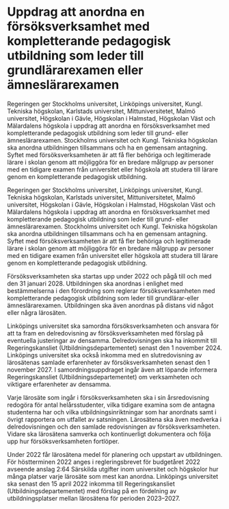 # Uppdrag att anordna en försöksverksamhet med kompletterande pedagogisk utbildning som leder till grundlärarexamen eller ämneslärarexamen

Regeringen ger Stockholms universitet, Linköpings universitet, Kungl. Tekniska högskolan, Karlstads universitet, Mittuniversitetet, Malmö universitet, Högskolan i Gävle, Högskolan i Halmstad, Högskolan Väst och Mälardalens högskola i uppdrag att anordna en försöksverksamhet med kompletterande pedagogisk utbildning som leder till grund- eller ämneslärarexamen. Stockholms universitet och Kungl. Tekniska högskolan ska anordna utbildningen tillsammans och ha en gemensam antagning. Syftet med försöksverksamheten är att få fler behöriga och legitimerade lärare i skolan genom att möjliggöra för en bredare målgrupp av personer med en tidigare examen från universitet eller högskola att studera till lärare genom en kompletterande pedagogisk utbildning.

Regeringen ger Stockholms universitet, Linköpings universitet, Kungl. Tekniska högskolan, Karlstads universitet, Mittuniversitetet, Malmö universitet, Högskolan i Gävle, Högskolan i Halmstad, Högskolan Väst och Mälardalens högskola i uppdrag att anordna en försöksverksamhet med kompletterande pedagogisk utbildning som leder till grund- eller ämneslärarexamen. Stockholms universitet och Kungl. Tekniska högskolan ska anordna utbildningen tillsammans och ha en gemensam antagning. Syftet med försöksverksamheten är att få fler behöriga och legitimerade lärare i skolan genom att möjliggöra för en bredare målgrupp av personer med en tidigare examen från universitet eller högskola att studera till lärare genom en kompletterande pedagogisk utbildning.

Försöksverksamheten ska startas upp under 2022 och pågå till och med den 31 januari 2028. Utbildningen ska anordnas i enlighet med bestämmelserna i den förordning som reglerar försöksverksamheten med kompletterande pedagogisk utbildning som leder till grundlärar-eller ämneslärarexamen. Utbildningen ska även anordnas på distans vid något eller några lärosäten.

Linköpings universitet ska samordna försöksverksamheten och ansvara för att ta fram en delredovisning av försöksverksamheten med förslag på eventuella justeringar av densamma. Delredovisningen ska ha inkommit till Regeringskansliet (Utbildningsdepartementet) senast den 1 november 2024. Linköpings universitet ska också inkomma med en slutredovisning av lärosätenas samlade erfarenheter av försöksverksamheten senast den 1 november 2027. I samordningsuppdraget ingår även att löpande informera Regeringskansliet (Utbildningsdepartementet) om verksamheten och viktigare erfarenheter av densamma.

Varje lärosäte som ingår i försöksverksamheten ska i sin årsredovisning redogöra för antal helårsstudenter, vilka tidigare examina som de antagna studenterna har och vilka utbildningsinriktningar som har anordnats samt i övrigt rapportera om utfallet av satsningen. Lärosätena ska även medverka i delredovisningen och den samlade redovisningen av försöksverksamheten. Vidare ska lärosätena samverka och kontinuerligt dokumentera och följa upp hur försöksverksamheten fortlöper.

Under 2022 får lärosätena medel för planering och uppstart av utbildningen. För höstterminen 2022 anges i regleringsbrevet för budgetåret 2022 avseende anslag 2:64 Särskilda utgifter inom universitet och högskolor hur många platser varje lärosäte som mest kan anordna. Linköpings universitet ska senast den 15 april 2022 inkomma till Regeringskansliet (Utbildningsdepartementet) med förslag på en fördelning av utbildningsplatser mellan lärosätena för perioden 2023–2027.
